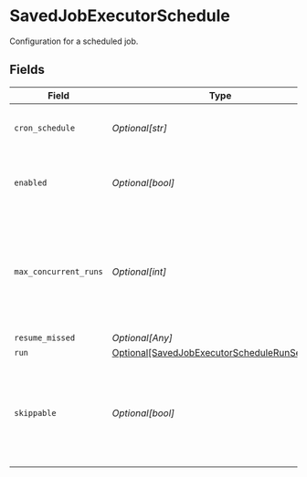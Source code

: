 # SavedJobExecutorSchedule

Configuration for a scheduled job.


## Fields

| Field                                                                                                       | Type                                                                                                        | Required                                                                                                    | Description                                                                                                 |
| ----------------------------------------------------------------------------------------------------------- | ----------------------------------------------------------------------------------------------------------- | ----------------------------------------------------------------------------------------------------------- | ----------------------------------------------------------------------------------------------------------- |
| `cron_schedule`                                                                                             | *Optional[str]*                                                                                             | :heavy_minus_sign:                                                                                          | A cron schedule on which to run this job.                                                                   |
| `enabled`                                                                                                   | *Optional[bool]*                                                                                            | :heavy_minus_sign:                                                                                          | Determines whether or not this schedule is enabled.                                                         |
| `max_concurrent_runs`                                                                                       | *Optional[int]*                                                                                             | :heavy_minus_sign:                                                                                          | The maximum number of instances that may be running of this scheduled job at any given time.                |
| `resume_missed`                                                                                             | *Optional[Any]*                                                                                             | :heavy_minus_sign:                                                                                          | N/A                                                                                                         |
| `run`                                                                                                       | [Optional[SavedJobExecutorScheduleRunSettings]](../../models/shared/savedjobexecutorschedulerunsettings.md) | :heavy_minus_sign:                                                                                          | N/A                                                                                                         |
| `skippable`                                                                                                 | *Optional[bool]*                                                                                            | :heavy_minus_sign:                                                                                          | Skippable jobs can be delayed, up to their next run time, if the system is hitting concurrency limits.      |